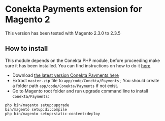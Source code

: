 # Conekta Payments extension for Magento 2

This version has been tested with Magento 2.3.0 to 2.3.5

## How to install 

This module depends on the Conekta PHP module, before proceeding make sure it has been installed.
You can find instructions on how to do it [here](https://github.com/conekta/conekta-php)

- Download [the latest version Conekta Payments here](https://github.com/olivertar/conekta/archive/master.zip) 
- Extract `master.zip` file to `app/code/Conekta/Payments` ; You should create a folder path `app/code/Conekta/Payments` if not exist.
- Go to Magento root folder and run upgrade command line to install `Conekta/Payments`:

```
php bin/magento setup:upgrade
bin/magento setup:di:compile
php bin/magento setup:static-content:deploy
```
